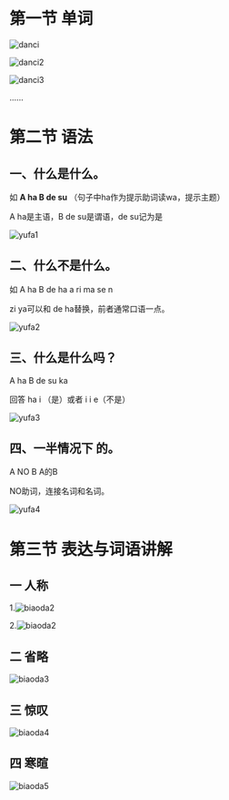 # 第一节 单词

![danci](image\2_单词1.png)

![danci2](image\2_单词2.png)

![danci3](image\2_单词3.png)

......



# 第二节 语法

## 一、什么是什么。

  如  **A ha B de su** （句子中ha作为提示助词读wa，提示主题）

A ha是主语，B de su是谓语，de su记为是

![yufa1](image\2_语法1.png)

## 二、什么不是什么。

如 A ha B    de  ha    a ri ma se n

zi ya可以和 de ha替换，前者通常口语一点。

![yufa2](image\2_语法2.png)

## 三、什么是什么吗？

A ha    B  de  su ka

回答  ha i （是）或者 i i e（不是）

![yufa3](image\2_语法3.png)

## 四、一半情况下 的。

A  NO B    A的B

NO助词，连接名词和名词。

![yufa4](image\2_语法4.png)



# 第三节   表达与词语讲解

## 一 人称

1.![biaoda2](image\2_表达1.png)

2.![biaoda2](image\2_表达2.png)

## 二  省略

![biaoda3](image\2_表达3.png)

## 三 惊叹

![biaoda4](image\2_表达4.png)

## 四 寒暄

![biaoda5](image\2_表达5.png)